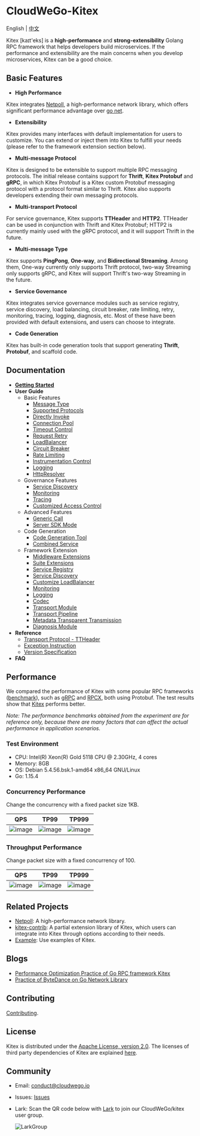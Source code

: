 # CloudWeGo-Kitex
English | [中文](README_cn.md)

Kitex [kaɪt'eks] is a **high-performance** and **strong-extensibility** Golang RPC framework that helps developers build microservices. If the performance and extensibility are the main concerns when you develop microservices, Kitex can be a good choice.

## Basic Features

- **High Performance**

Kitex integrates [Netpoll](https://github.com/cloudwego/netpoll), a high-performance network library, which offers significant performance advantage over [go net](https://pkg.go.dev/net).

- **Extensibility**

Kitex provides many interfaces with default implementation for users to customize. You can extend or inject them into Kitex to fulfill your needs (please refer to the framework extension section below).

- **Multi-message Protocol**

Kitex is designed to be extensible to support multiple RPC messaging protocols. The initial release contains support for **Thrift**, **Kitex Protobuf** and **gRPC**, in which Kitex Protobuf is a Kitex custom Protobuf messaging protocol with a protocol format similar to Thrift. Kitex also supports developers extending their own messaging protocols.

- **Multi-transport Protocol**

For service governance, Kitex supports **TTHeader** and **HTTP2**. TTHeader can be used in conjunction with Thrift and Kitex Protobuf; HTTP2 is currently mainly used with the gRPC protocol, and it will support Thrift in the future.

- **Multi-message Type**

Kitex supports **PingPong**, **One-way**, and **Bidirectional Streaming**. Among them, One-way currently only supports Thrift protocol, two-way Streaming only supports gRPC, and Kitex will support Thrift's two-way Streaming in the future.

- **Service Governance**

Kitex integrates service governance modules such as service registry, service discovery, load balancing, circuit breaker, rate limiting, retry, monitoring, tracing, logging, diagnosis, etc. Most of these have been provided with default extensions, and users can choose to integrate.

- **Code Generation**

Kitex has built-in code generation tools that support generating **Thrift**, **Protobuf**, and scaffold code.

## Documentation

- [**Getting Started**](https://github.com/cloudwego/kitex/blob/develop/docs/guide/getting_started.md)
- **User Guide**
  - Basic Features
    - [Message Type](https://github.com/cloudwego/kitex/blob/develop/docs/guide/basic-features/message_type.md)
    - [Supported Protocols](https://github.com/cloudwego/kitex/blob/develop/docs/guide/basic-features/serialization_protocol.md)
    - [Directly Invoke](https://github.com/cloudwego/kitex/blob/develop/docs/guide/basic-features/timeout.md)
    - [Connection Pool](https://github.com/cloudwego/kitex/blob/develop/docs/guide/basic-features/connection_pool.md)
    - [Timeout Control](https://github.com/cloudwego/kitex/blob/develop/docs/guide/basic-features/timeout.md)
    - [Request Retry](https://github.com/cloudwego/kitex/blob/develop/docs/guide/basic-features/retry.md)
    - [LoadBalancer](https://github.com/cloudwego/kitex/blob/develop/docs/guide/basic-features/loadbalance.md)
    - [Circuit Breaker](https://github.com/cloudwego/kitex/blob/develop/docs/guide/basic-features/circuitbreaker.md)
    - [Rate Limiting](https://github.com/cloudwego/kitex/blob/develop/docs/guide/basic-features/limiting.md)
    - [Instrumentation Control](https://github.com/cloudwego/kitex/blob/develop/docs/guide/basic-features/tracing.md)
    - [Logging](https://github.com/cloudwego/kitex/blob/develop/docs/guide/basic-features/logging.md)
    - [HttpResolver](https://github.com/cloudwego/kitex/blob/develop/docs/guide/basic-features/HTTP_resolver.md)
  - Governance Features
    - [Service Discovery](https://github.com/cloudwego/kitex/blob/develop/docs/guide/service-governance/discovery.md)
    - [Monitoring](https://github.com/cloudwego/kitex/blob/develop/docs/guide/service-governance/monitoring.md)
    - [Tracing](https://github.com/cloudwego/kitex/blob/develop/docs/guide/service-governance/tracing.md)
    - [Customized Access Control](https://github.com/cloudwego/kitex/blob/develop/docs/guide/service-governance/access_control.md)
  - Advanced Features
    - [Generic Call](https://github.com/cloudwego/kitex/blob/develop/docs/guide/advanced-features/generic_call.md)
    - [Server SDK Mode](https://github.com/cloudwego/kitex/blob/develop/docs/guide/advanced-features/invoker.md)
  - Code Generation
    - [Code Generation Tool](https://github.com/cloudwego/kitex/blob/develop/docs/guide/basic-features/code_generation.md)
    - [Combined Service](https://github.com/cloudwego/kitex/blob/develop/docs/guide/basic-features/combine_service.md)
  - Framework Extension
    - [Middleware Extensions](https://github.com/cloudwego/kitex/blob/develop/docs/guide/extension/middleware.md)
    - [Suite Extensions](https://github.com/cloudwego/kitex/blob/develop/docs/guide/extension/suite.md)
    - [Service Registry](https://github.com/cloudwego/kitex/blob/develop/docs/guide/extension/registry.md)
    - [Service Discovery](https://github.com/cloudwego/kitex/blob/develop/docs/guide/extension/service_discovery.md)
    - [Customize LoadBalancer](https://github.com/cloudwego/kitex/blob/develop/docs/guide/extension/loadbalance.md)
    - [Monitoring](https://github.com/cloudwego/kitex/blob/develop/docs/guide/extension/monitoring.md)
    - [Logging](https://github.com/cloudwego/kitex/blob/develop/docs/guide/basic-features/logging.md)
    - [Codec](https://github.com/cloudwego/kitex/blob/develop/docs/guide/extension/codec.md)
    - [Transport Module](https://github.com/cloudwego/kitex/blob/develop/docs/guide/extension/transport.md)
    - [Transport Pipeline](https://github.com/cloudwego/kitex/blob/develop/docs/guide/extension/trans_pipeline.md)
    - [Metadata Transparent Transmission](https://github.com/cloudwego/kitex/blob/develop/docs/guide/extension/transmeta.md)
    - [Diagnosis Module](https://github.com/cloudwego/kitex/blob/develop/docs/guide/extension/diagnosis.md)
- **Reference**
	- [Transport Protocol - TTHeader](https://github.com/cloudwego/kitex/blob/develop/docs/reference/transport_protocol_ttheader.md)
	- [Exception Instruction](https://github.com/cloudwego/kitex/blob/develop/docs/reference/exception.md)
	- [Version Specification](https://github.com/cloudwego/kitex/blob/develop/docs/reference/version.md)
- **FAQ**

## Performance

We compared the performance of Kitex with some popular RPC frameworks ([benchmark](https://github.com/cloudwego/kitex-benchmark)), such as [gRPC](https://github.com/grpc/grpc) and [RPCX](https://github.com/smallnest/rpcx), both using Protobuf. The test results show that [Kitex](https://github.com/cloudwego/kitex) performs better.

*Note: The performance benchmarks obtained from the experiment are for reference only, because there are many factors that can affect the actual performance in application scenarios.*

### Test Environment

- CPU: Intel(R) Xeon(R) Gold 5118 CPU @ 2.30GHz, 4 cores
- Memory: 8GB
- OS: Debian 5.4.56.bsk.1-amd64 x86_64 GNU/Linux
- Go: 1.15.4

### Concurrency Performance 

Change the concurrency with a fixed packet size 1KB.

QPS|TP99|TP999
----|----|----
| ![image](docs/images/performance_concurrent_qps.png) | ![image](docs/images/performance_concurrent_tp99.png) | ![image](docs/images/performance_concurrent_tp999.png) |

### Throughput Performance

Change packet size with a fixed concurrency of 100.

QPS|TP99|TP999
----|----|----
|![image](docs/images/performance_bodysize_qps.png) | ![image](docs/images/performance_bodysize_tp99.png) | ![image](docs/images/performance_bodysize_tp999.png) |

## Related Projects

- [Netpoll](https://github.com/cloudwego/netpoll): A high-performance network library.
- [kitex-contrib](https://github.com/kitex-contrib): A partial extension library of Kitex, which users can integrate into Kitex through options according to their needs.
- [Example](https://github.com/cloudwego/kitex-examples): Use examples of Kitex.

## Blogs

- [Performance Optimization Practice of Go RPC framework Kitex](https://mp.weixin.qq.com/s/Xoaoiotl7ZQoG2iXo9_DWg)
- [Practice of ByteDance on Go Network Library](https://mp.weixin.qq.com/s?__biz=MzI1MzYzMjE0MQ==&mid=2247485756&idx=1&sn=4d2712e4bfb9be27a790fa15159a7be1&chksm=e9d0c2dedea74bc8179af39888a5b2b99266587cad32744ad11092b91ec2e2babc74e69090e6&scene=21#wechat_redirect)

## Contributing

[Contributing](https://github.com/cloudwego/kitex/blob/develop/CONTRIBUTING.md).

## License

Kitex is distributed under the [Apache License, version 2.0](https://github.com/cloudwego/kitex/blob/develop/LICENSE). The licenses of third party dependencies of Kitex are explained [here](https://github.com/cloudwego/kitex/blob/develop/licenses).

## Community
- Email: [conduct@cloudwego.io](conduct@cloudwego.io)
- Issues: [Issues](https://github.com/cloudwego/kitex/issues)
- Lark: Scan the QR code below with [Lark](https://www.larksuite.com/zh_cn/download) to join our CloudWeGo/kitex user group.

  ![LarkGroup](docs/images/lark_group.png)
